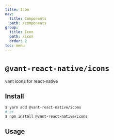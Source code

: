 ```yaml
---
title: Icon
nav:
  title: Components
  path: /components
group:
  title: Icon
  path: /icon
  order: 2
toc: menu
---
```


# `@vant-react-native/icons`

vant icons for react-native

## Install

```sh
$ yarn add @vant-react-native/icons
# or
$ npm install @vant-react-native/icons
```

## Usage

<code src="../../.demo/IconList/index.tsx" hideActions='["CSB"]'></code>
